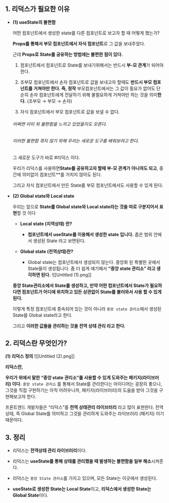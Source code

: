 
## 1. 리덕스가 필요한 이유

-   **(1) useState의 불편함**
    
    어떤 컴포넌트에서 생성한 state를 다른 컴포넌트로 보고자 할 때 어떻게 했는가? 
    
    **Props를 통해서 부모 컴포넌트에서 자식 컴포넌트**로 그 값을 보내주었다. 
    
    근데 **Props로 State를 공유하는 방법에는 불편한 점이 있다.**
    
    1.  컴포넌트에서 컴포넌트로 State를 보내기위해서는 반드시 **부-모 관계**가 되어야 한다.
       
    2.  조부모 컴포넌트에서 손자 컴포넌트로 값을 보내고자 할때도 **반드시 부모 컴포넌트를 거쳐야만 한다. 
         즉, 정작** 부모컴포넌트에서는 그 값이 필요가 없어도 단순히 손자 컴포넌트에게 전달하기 위해 불필요하게 거쳐야만 하는 것을 의미**한다.** 
         (조부모 → 부모 → 손자)
         
    3.  자식 컴포넌트에서 부모 컴포넌트로 값을 보낼 수 없다.
    
    ###### 어쩌면 이미 위 불편함을 느끼고 있었을지도 모른다. 
    
    ###### 이러한 불편함 겪지 않기 위해 우리는 새로운 도구를 배워보려고 한다.
    
    그 새로운 도구가 바로 #리덕스 이다. 
    
    우리가 리덕스를 사용하면**State를 공유하고자 할때 부-모 관계가 아니여도 되고**, 중간에 의미없이 컴포넌트**를 거치지 않아도 된다.
    
    그리고 자식 컴포넌트에서 만든 State를 부모 컴포넌트에서도 사용할 수 있게 된다.
    
-   **(2) Global state와 Local state**
    
    우리는 앞으로 **State를 Global state와 Local state라는 것을 따로 구분지어서 표현**할 것 이다
    
    -   **Local state (지역상태) 란?**
        -   **컴포넌트에서 useState를 이용해서 생성한 state 입니다.** 좁은 범위 안에서 생성된 State 라고 보면된다. 
          
    -   **Global state (전역상태)란?**
        -   Global state는 컴포넌트에서 생성되지 않는다. 중앙화 된 특별한 곳에서 State들이 생성됩니다. 좀 더 쉽게 얘기해서 **“중앙 state 관리소” 라고 생각하면 된다.**
    ![[Untitled (1).png]]
    
    **중앙 State관리소에서 State를 생성하고, 만약 어떤 컴포넌트에서 State가 필요하다면 컴포넌트가 어디에 위치하고 있든 상관없이 State를 불러와서 사용 할 수 있게 된다.** 
    
    이렇게 특정 컴포넌트에 종속되어 있는 것이 아니라 ``중앙 state 관리소``에서 생성된 State를 Global state라고 한다. 
    
    그리고 **이러한 값들을 관리하는 것을 전역 상태 관리 라고 한다.**
    

## 2. 리덕스란 무엇인가?

**(1) 리덕스 정의**
![[Untitled (2).png]]

**리덕스란,**

**우리가 위에서 말한 “중앙 state 관리소”를 사용할 수 있게 도와주는 패키지(라이브러리) 이다.** 
`중앙 state 관리소` 를 통해서 State를 관리한다는 아이디어는 굉장히 좋으나, 
그것을 직접 구현하기는 아직 어려우니까, 패키지(라이브러리)의 도움을 받아 그것을 구현해보고자 한다.

프론트엔드 개발자들은 “리덕스”를 **전역 상태관리 라이브러리** 라고 많이 표현한다. 전역 상태, 즉 Global State를 의미하고 그것을 관리하게 도와주는 라이브러리 (패키지) 이기 때문이다.

## 3. 정리

-   리덕스는 **전역상태 관리 라이브러리**이다.
  
-   리덕스는 **useState를 통해 상태를 관리했을 때 발생하는 불편함을 일부 해소**시켜준다.
  
-   리덕스는 `중앙 State 관리소`를 가지고 있으며, 모든 State는 이곳에서 생성된다.
  
-   **useState로 생성한 State는 Local State**이고, **리덕스에서 생성한 State는 Global State**이다.